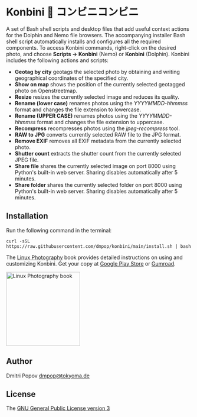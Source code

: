 # Konbini :convenience_store: コンビニコンビニ

A set of Bash shell scripts and desktop files that add useful context actions for the Dolphin and Nemo file browsers. The accompanying installer Bash shell script automatically installs and configures all the required components. To access Konbini commands, right-click on the desired photo, and choose **Scripts -> Konbini** (Nemo) or **Konbini** (Dolphin). Konbini includes the following actions and scripts:

- **Geotag by city** geotags the selected photo by obtaining and writing geographical coordinates of the specified city.
- **Show on map** shows the position of the currently selected geotagged photo on Openstreetmap.
- **Resize** resizes the currently selected image and reduces its quality.
- **Rename (lower case)** renames photos using the _YYYYMMDD-hhmmss_ format and changes the file extension to lowercase.
- **Rename (UPPER CASE)** renames photos using the _YYYYMMDD-hhmmss_ format and changes the file extension to uppercase.
- **Recompress** recompresses photos using the _jpeg-recompress_ tool.
- **RAW to JPG** converts currently selected RAW file to the JPG format.
- **Remove EXIF** removes all EXIF metadata from the currently selected photo.
- **Shutter count** extracts the shutter count from the currently selected JPEG file.
- **Share file** shares the currently selected image on port 8000 using Python's built-in web server. Sharing disables automatically after 5 minutes.
- **Share folder** shares the currently selected folder on port 8000 using Python's built-in web server. Sharing disables automatically after 5 minutes.

## Installation

Run the following command in the terminal:

```
curl -sSL https://raw.githubusercontent.com/dmpop/konbini/main/install.sh | bash
```

The [Linux Photography](https://gumroad.com/l/linux-photography) book provides detailed instructions on using and customizing Konbini. Get your copy at [Google Play Store](https://play.google.com/store/books/details/Dmitri_Popov_Linux_Photography?id=cO70CwAAQBAJ) or [Gumroad](https://gumroad.com/l/linux-photography).

<img src="https://tokyoma.de/bookcovers/linux-photography.jpg" title="Linux Photography book" width="200"/>

## Author

Dmitri Popov [dmpop@tokyoma.de](mailto:dmpop@tokyoma.de)

## License

The [GNU General Public License version 3](http://www.gnu.org/licenses/gpl-3.0.en.html)
